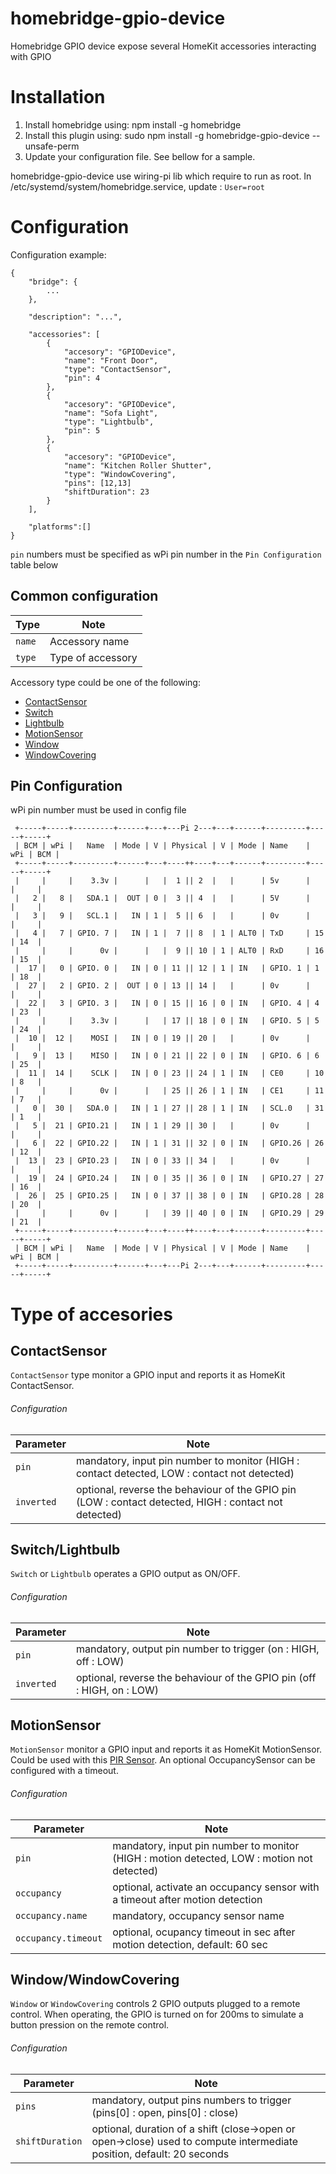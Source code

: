 # homebridge-gpio-device

Homebridge GPIO device expose several HomeKit accessories interacting with GPIO

# Installation

1. Install homebridge using: npm install -g homebridge
2. Install this plugin using: sudo npm install -g homebridge-gpio-device --unsafe-perm
3. Update your configuration file. See bellow for a sample.

homebridge-gpio-device use wiring-pi lib which require to run as root.
In /etc/systemd/system/homebridge.service, update : `User=root`

# Configuration

Configuration example:
```
{
	"bridge": {
		...
	},

	"description": "...",

	"accessories": [
		{
			"accesory": "GPIODevice",
			"name": "Front Door",
			"type": "ContactSensor",
			"pin": 4
		},
		{
			"accesory": "GPIODevice",
			"name": "Sofa Light",
			"type": "Lightbulb",
			"pin": 5
		},
		{
			"accesory": "GPIODevice",
			"name": "Kitchen Roller Shutter",
			"type": "WindowCovering",
			"pins": [12,13]
			"shiftDuration": 23
		}
	],

	"platforms":[]
}
```

`pin` numbers must be specified as wPi pin number in the `Pin Configuration` table below

## Common configuration

| Type                  | Note				|
|-----------------------|-------------|
| `name`								| Accessory name |
| `type`								| Type of accessory |


Accessory type could be one of the following:
* [ContactSensor](#contactsensor)
* [Switch](#switch/lightbulb)
* [Lightbulb](#switch/lightbulb)
* [MotionSensor](#motionsensor)
* [Window](#window/windowcovering)
* [WindowCovering](#window/windowcovering)

## Pin Configuration

wPi pin number must be used in config file

```
 +-----+-----+---------+------+---+---Pi 2---+---+------+---------+-----+-----+
 | BCM | wPi |   Name  | Mode | V | Physical | V | Mode | Name    | wPi | BCM |
 +-----+-----+---------+------+---+----++----+---+------+---------+-----+-----+
 |     |     |    3.3v |      |   |  1 || 2  |   |      | 5v      |     |     |
 |   2 |   8 |   SDA.1 |  OUT | 0 |  3 || 4  |   |      | 5V      |     |     |
 |   3 |   9 |   SCL.1 |   IN | 1 |  5 || 6  |   |      | 0v      |     |     |
 |   4 |   7 | GPIO. 7 |   IN | 1 |  7 || 8  | 1 | ALT0 | TxD     | 15  | 14  |
 |     |     |      0v |      |   |  9 || 10 | 1 | ALT0 | RxD     | 16  | 15  |
 |  17 |   0 | GPIO. 0 |   IN | 0 | 11 || 12 | 1 | IN   | GPIO. 1 | 1   | 18  |
 |  27 |   2 | GPIO. 2 |  OUT | 0 | 13 || 14 |   |      | 0v      |     |     |
 |  22 |   3 | GPIO. 3 |   IN | 0 | 15 || 16 | 0 | IN   | GPIO. 4 | 4   | 23  |
 |     |     |    3.3v |      |   | 17 || 18 | 0 | IN   | GPIO. 5 | 5   | 24  |
 |  10 |  12 |    MOSI |   IN | 0 | 19 || 20 |   |      | 0v      |     |     |
 |   9 |  13 |    MISO |   IN | 0 | 21 || 22 | 0 | IN   | GPIO. 6 | 6   | 25  |
 |  11 |  14 |    SCLK |   IN | 0 | 23 || 24 | 1 | IN   | CE0     | 10  | 8   |
 |     |     |      0v |      |   | 25 || 26 | 1 | IN   | CE1     | 11  | 7   |
 |   0 |  30 |   SDA.0 |   IN | 1 | 27 || 28 | 1 | IN   | SCL.0   | 31  | 1   |
 |   5 |  21 | GPIO.21 |   IN | 1 | 29 || 30 |   |      | 0v      |     |     |
 |   6 |  22 | GPIO.22 |   IN | 1 | 31 || 32 | 0 | IN   | GPIO.26 | 26  | 12  |
 |  13 |  23 | GPIO.23 |   IN | 0 | 33 || 34 |   |      | 0v      |     |     |
 |  19 |  24 | GPIO.24 |   IN | 0 | 35 || 36 | 0 | IN   | GPIO.27 | 27  | 16  |
 |  26 |  25 | GPIO.25 |   IN | 0 | 37 || 38 | 0 | IN   | GPIO.28 | 28  | 20  |
 |     |     |      0v |      |   | 39 || 40 | 0 | IN   | GPIO.29 | 29  | 21  |
 +-----+-----+---------+------+---+----++----+---+------+---------+-----+-----+
 | BCM | wPi |   Name  | Mode | V | Physical | V | Mode | Name    | wPi | BCM |
 +-----+-----+---------+------+---+---Pi 2---+---+------+---------+-----+-----+
```

# Type of accesories

## ContactSensor

`ContactSensor` type monitor a GPIO input and reports it as HomeKit ContactSensor.

###### Configuration

| Parameter                  | Note 																							|
|----------------------------|----------------------------------------------------|
| `pin`               		   | mandatory, input pin number to monitor (HIGH : contact detected, LOW : contact not detected) |
| `inverted`               	 | optional, reverse the behaviour of the GPIO pin (LOW : contact detected, HIGH : contact not detected) |


## Switch/Lightbulb

`Switch` or `Lightbulb` operates a GPIO output as ON/OFF.

###### Configuration

| Parameter                  | Note 																							|
|----------------------------|----------------------------------------------------|
| `pin`               		   | mandatory, output pin number to trigger (on : HIGH, off : LOW) |
| `inverted`               	 | optional, reverse the behaviour of the GPIO pin  (off : HIGH, on : LOW) |


## MotionSensor

`MotionSensor` monitor a GPIO input and reports it as HomeKit MotionSensor.
Could be used with this [PIR Sensor](http://snootlab.com/adafruit/285-capteur-de-presence-pir.html).
An optional OccupancySensor can be configured with a timeout.

###### Configuration

| Parameter                  | Note 																							|
|----------------------------|----------------------------------------------------|
| `pin`               		   | mandatory, input pin number to monitor (HIGH : motion detected, LOW : motion not detected) |
| `occupancy`            		 | optional, activate an occupancy sensor with a timeout after motion detection |
| `occupancy.name`           | mandatory, occupancy sensor name |
| `occupancy.timeout`        | optional, ocupancy timeout in sec after motion detection, default: 60 sec |


## Window/WindowCovering

`Window` or `WindowCovering` controls 2 GPIO outputs plugged to a remote control.
When operating, the GPIO is turned on for 200ms to simulate a button pression on the remote control.

###### Configuration

| Parameter                  | Note 																							|
|----------------------------|----------------------------------------------------|
| `pins`               		   | mandatory, output pins numbers to trigger (pins[0] : open, pins[0] : close) |
| `shiftDuration`            | optional, duration of a shift (close->open or open->close) used to compute intermediate position, default: 20 seconds |
